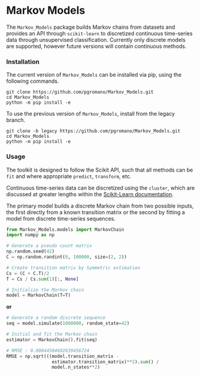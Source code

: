 # Markov Models

The `Markov_Models` package builds Markov chains from datasets and provides an API through `scikit-learn` to discretized continuous time-series data through unsupervised classification. Currently only discrete models are supported, however future versions will contain continuous methods.

### Installation

The current version of `Markov_Models` can be installed via pip, using the following commands.

    git clone https://github.com/pgromano/Markov_Models.git
    cd Markov_Models
    python -m pip install -e

To use the previous version of `Markov_Models`, install from the legacy branch.

    git clone -b legacy https://github.com/pgromano/Markov_Models.git
    cd Markov_Models
    python -m pip install -e

### Usage

The toolkit is designed to follow the Scikit API, such that all methods can be `fit` and where appropriate `predict`, `transform`, etc.

Continuous time-series data can be discretized using the `cluster`, which are discussed at greater lengths within the [Scikit-Learn documentation][1].

The primary model builds a discrete Markov chain from two possible inputs, the first directly from a known transition matrix or the second by fitting a model from discrete time-series sequences.

```python
from Markov_Models.models import MarkovChain
import numpy as np

# Generate a pseudo count matrix
np.random.seed(42)
C = np.random.randint(0, 100000, size=(2, 2))

# Create transition matrix by Symmetric estimation
Cs = (C + C.T)/2
T = Cs / Cs.sum(1)[:, None]

# Initialize the Markov chain
model = MarkovChain(T=T)
```

**or**

```python
# Generate a random discrete sequence
seq = model.simulate(1000000, random_state=42)

# Initial and fit the Markov chain
estimator = MarkovChain().fit(seq)

# RMSE : 0.00044504602839456724
RMSE = np.sqrt(((model.transition_matrix -
                 estimator.transition_matrix)**2).sum() /
                 model.n_states**2)

```

[1]: http://scikit-learn.org/stable/modules/classes.html#module-sklearn.cluster
